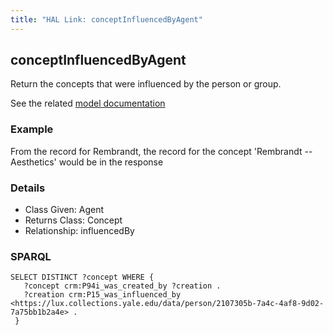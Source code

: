 ```yaml
---
title: "HAL Link: conceptInfluencedByAgent"
---
```


## conceptInfluencedByAgent

Return the concepts that were influenced by the person or group.

See the related [model documentation](/model/concept/#creation-and-influences)

### Example

From the record for Rembrandt, the record for the concept 'Rembrandt -- Aesthetics' would be in the response


### Details

* Class Given: Agent
* Returns Class: Concept
* Relationship: influencedBy


### SPARQL
```
SELECT DISTINCT ?concept WHERE {
   ?concept crm:P94i_was_created_by ?creation .
   ?creation crm:P15_was_influenced_by <https://lux.collections.yale.edu/data/person/2107305b-7a4c-4af8-9d02-7a75bb1b2a4e> .
 }
```

